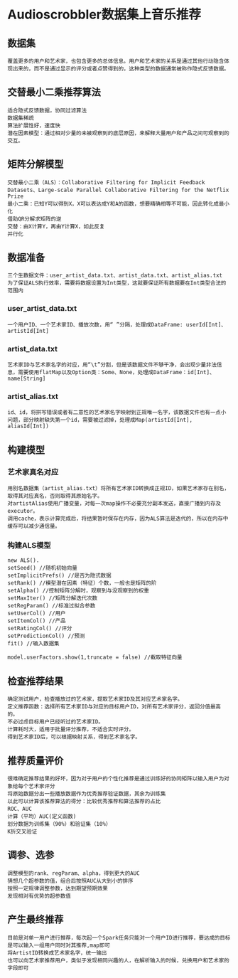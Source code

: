 # Audioscrobbler数据集上音乐推荐
## 数据集
	覆盖更多的用户和艺术家，也包含更多的总体信息。用户和艺术家的关系是通过其他行动隐含体现出来的，而不是通过显示的评分或者点赞得到的，这种类型的数据通常被称作隐式反馈数据。
## 交替最小二乘推荐算法
  	适合隐式反馈数据，协同过滤算法
  	数据集稀疏
	算法扩展性好，速度快
	潜在因素模型：通过相对少量的未被观察到的底层原因，来解释大量用户和产品之间可观察到的交互。
## 矩阵分解模型
	交替最小二乘（ALS）：Collaborative Filtering for Implicit Feedback Datasets、Large-scale Parallel Collaborative Filtering for the Netflix Prize
	最小二乘：已知Y可以得到X，X可以表达成Y和A的函数，想要精确相等不可能，因此转化成最小化
	借助QR分解求矩阵的逆
	交替：由X计算Y，再由Y计算X，如此反复
	并行化
## 数据准备
	三个生数据文件：user_artist_data.txt、artist_data.txt、artist_alias.txt
	为了保证ALS执行效率，需要将数据设置为Int类型，这就要保证所有数据要在Int类型合法的范围内
### user_artist_data.txt
	一个用户ID、一个艺术家ID、播放次数，用“ ”分隔，处理成DataFrame: userId[Int]、artistId[Int]
### artist_data.txt
	艺术家ID与艺术家名字的对应，用“\t”分割，但是该数据文件不够干净，会出现少量非法信息，需要使用flatMap以及Option类：Some、None，处理成DataFrame：id[Int]、name[String]
### artist_alias.txt
	id、id，将拼写错误或者有二意性的艺术家名字映射到正规唯一名字，该数据文件也有一点小问题，部分映射缺失第一个id，需要被过滤掉，处理成Map(artistId[Int], aliasId[Int])
## 构建模型
### 艺术家真名对应
	用别名数据集（artist_alias.txt）将所有艺术家ID转换成正规ID，如果艺术家存在别名，取得其对应真名，否则取得其原始名字。
	对artistAlias使用广播变量，对每一次map操作不必要充分副本发送，直接广播到内存及executor。
	调用cache，表示计算完成后，将结果暂时保存在内存，因为ALS算法是迭代的，所以在内存中缓存可以减少通信量。
### 构建ALS模型
	new ALS().
	setSeed() //随机初始向量
	setImplicitPrefs() //是否为隐式数据
	setRank() //模型潜在因素（特征）个数，一般也是矩阵的阶
	setAlpha() //控制矩阵分解时，观察到与没观察到的权重
	setMaxIter() //矩阵分解迭代次数
	setRegParam() //标准过拟合参数
	setUserCol() //用户
	setItemCol() //产品
	setRatingCol() //评分
	setPredictionCol() //预测
	fit() //输入数据集

	model.userFactors.show(1,truncate = false) //截取特征向量
## 检查推荐结果
	确定测试用户，检查播放过的艺术家，提取艺术家ID及其对应艺术家名字。
	定义推荐函数：选择所有艺术家ID与对应的目标用户ID，对所有艺术家评分，返回分值最高的。
	不必过虑目标用户已经听过的艺术家ID。
	计算耗时大，适用于批量评分推荐，不适合实时评分。
	得到艺术家ID后，可以根据映射关系，得到艺术家名字。
## 推荐质量评价
	很难确定推荐结果的好坏，因为对于用户的个性化推荐是通过训练好的协同矩阵以输入用户为对象给每个艺术家评分
	将原始数据分出一些播放数据作为优秀推荐验证数据，其余为训练集
	以此可以计算该推荐算法的得分：比较优秀推荐和算法推荐的占比
	ROC、AUC
	计算（平均）AUC(定义函数)
	划分数据为训练集（90%）和验证集（10%）
	K折交叉验证
	
## 调参、选参
	调整模型的rank、regParam、alpha，得到更大的AUC
	猜想几个超参数的值，组合后按照AUC从大到小的排序
	按照一定规律调整参数，达到期望预期效果
	发现相对有优势的超参数值

## 产生最终推荐
	目前是对单一用户进行推荐，每次起一个Spark任务只能对一个用户ID进行推荐，要达成的目标是可以输入一组用户同时对其推荐,map即可
	将ArtistID转换成艺术家名字，统一输出
	也可以向艺术家推荐用户，类似于发现相同兴趣的人，在解析输入的时候，兑换用户和艺术家的字段即可
